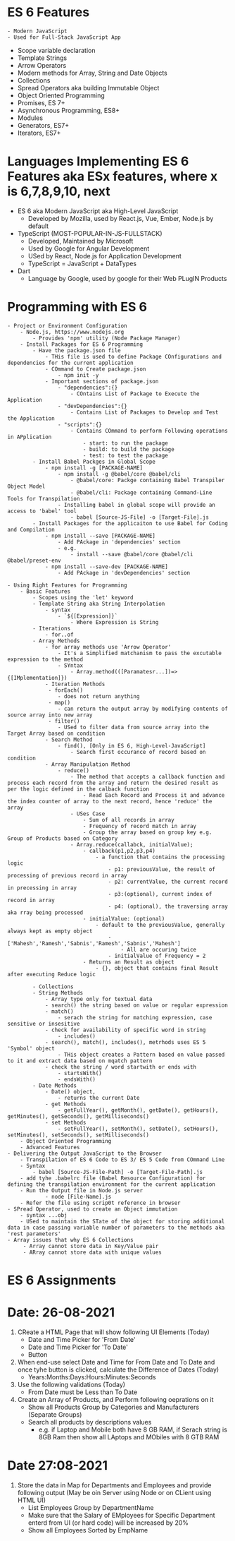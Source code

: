 # ES 6 Features
    - Modern JavaScript
    - Used for Full-Stack JavaScript App
- Scope variable declaration
- Template Strings
- Arrow Operators
- Modern methods for Array, String and Date Objects 
- Collections
- Spread Operators aka building Immutable Object
- Object Oriented Programming
- Promises, ES 7+
- Asynchronous Programming, ES8+
- Modules
- Generators, ES7+
- Iterators, ES7+

# Languages Implementing ES 6 Features aka ESx features, where x is 6,7,8,9,10, next 
- ES 6 aka  Modern JavaScript aka High-Level JavaScript
    - Developed by Mozilla, used by React.js, Vue, Ember, Node.js by default
- TypeScript (MOST-POPULAR-IN-JS-FULLSTACK)
    - Developed, Maintained by Microsoft    
    - Used by Google for Angular Development
    - USed by React, Node.js for Application Development
    - TypeScript = JavaScript + DataTypes 
- Dart
    - Language by Google, used by google for their Web PLugIN Products    




# Programming with ES 6
    - Project or Environment Configuration 
        - Node.js, https://www.nodejs.org
            - Provides 'npm' utility (Node Package Manager)
        - Install Packages for ES 6 Programming
            - Have the package.json file
                - THis file is used to define Package COnfigurations and dependencies for the current application
                - COmmand to Create package.json
                    - npm init -y
                - Important sections of package.json
                    - "dependencies":{}
                        - COntains List of Package to Execute the Application
                    - "devDependencies":{}
                        - Contains List of Packages to Develop and Test the Application
                    - "scripts":{}
                        - Contains COmmand to perform Following operations in APplication
                            - start: to run the package
                            - build: to build the package
                            - test: to test the package            
            - Install Babel Packges in Global Scope
                - npm install -g [PACKAGE-NAME]
                    - npm install -g @babel/core @babel/cli
                        - @babel/core: Packge containing Babel Transpiler Object Model
                        - @babel/cli: Package containing Command-Line Tools for Transpilation 
                    - Installing babel in global scope will provide an access to 'babel' tool
                        - babel [Source-JS-File] -o [Target-File].js    
            - Install Packages for the applicaiton to use Babel for Coding and Compilation
                - npm install --save [PACKAGE-NAME]        
                    - Add PAckage in 'dependencies' section
                    - e.g.
                        - install --save @babel/core @babel/cli @babel/preset-env
                - npm install --save-dev [PACKAGE-NAME]
                    - Add PAckage in 'devDependencies' section

    - Using Right Features for Programming
        - Basic Features
            - Scopes using the 'let' keyword
            - Template String aka String Interpolation
                - syntax
                    - `${[Expression]}`
                        - Where Expression is String
            - Iterations
                - for..of
            - Array Methods
                - for array methods use 'Arrow Operator'
                    - It's a Simplified matchanism to pass the excutable expression to the method 
                    - SYntax
                        - Array.method(([Paramatesr...])=>{[IMplementation]})
                - Iteration Methods
                 - forEach()
                    - does not return anything
                 - map()
                    - can return the output array by modifying contents of source array into new array
                 - filter()
                    - USed to filter data from source array into the Target Array based on condition
                - Search Method
                    - find(), [Only in ES 6, High-Level-JavaScript]
                        - Search first occurance of record based on condition
                - Array Manipulation Method
                    - reduce()     
                        - The method that accepts a callback function and process each record from the array and return the desired result as per the logic defined in the calback function
                            - Read Each Record and Process it and advance the index counter of array to the next record, hence 'reduce' the array
                        - USes Case
                            - Sum of all records in array
                            - Frequency of record match in array
                            - Group the array based on group key e.g. Group of Products based on Category
                        - Array.reduce(callabck, initialValue);
                            - callback(p1,p2,p3,p4)
                                - a function that contains the processing logic 
                                    - p1: previousValue, the result of processing of previous record in array
                                    - p2: currentValue, the current record in precessing in array
                                    - p3:(optional), current index of record in array
                                    - p4: (optional), the traversing array aka rray being processed
                            - initialValue: (optional)
                                - default to the previousValue, generally always kept as empty object
                                    - ['Mahesh','Ramesh','Sabnis','Ramesh','Sabnis','Mahesh']
                                        - All are occuring twice
                                    - initialValue of Frequency = 2
                            - Returns an Result as object
                                - {}, object that contains final Result after executing Reduce logic        

            - Collections
            - String Methods
                - Array type only for textual data
                - search() the string based on value or regular expression
                - match()
                    - serach the string for matching expression, case sensitive or insesitive
                - check for availability of specific word in string
                    - includes()
                - search(), match(), includes(), metrhods uses ES 5 'Symbol' object
                    - THis object creates a Pattern based on value passed to it and extract data based on mqatch pattern      
                - check the string / word startwith or ends with   
                    - startsWith()
                    - endsWith()   
            - Date Methods    
                - Date() object,
                    - returns the current Date
                - get Methods
                    - getFullYear(), getMonth(), getDate(), getHours(), getMinutes(), getSeconds(), getMilliseconds()
                - set Methods      
                    - setFullYear(), setMonth(), setDate(), setHours(), setMinutes(), setSeconds(), setMilliseconds()          
        - Object Oriented Programming
        - Advanced Features
    - Delivering the Output JavaScript to the Browser
        - Transpilation of ES 6 Code to ES 3/ ES 5 Code from COmmand Line
        - Syntax
            - babel [Source-JS-File-Path] -o [Target-File-Path].js
        - add tyhe .babelrc file (Babel Resource Configuration) for defining the transpilation environment for the current application    
        - Run the Output file in Node.js server
                - node [File-Name].js
        - Refer the file using scrip0t reference in browser        
    - SPread Operator, used to create an Object immutation
        - syntax ...obj
        - USed to maintain the STate of the object for storing additional data in case passing variable number of parameters to the methods aka 'rest parameters'
    - Array issues that why ES 6 Collections
         - Array cannot store data in Key/Value pair
         - ARray cannot store data with unique values    


# ES 6 Assignments

# Date: 26-08-2021
1. CReate a HTML Page that will show following UI Elements (Today)
    - Date and Time Picker for 'From Date'
    - Date and Time Picker for 'To Date'
    - Button
2. When end-use select Date and Time for From Date and To Date and once tyhe button is clicked, calculate the Difference of Dates  (Today)
    - Years:Months:Days:Hours:Minutes:Seconds     
3. Use the following validations (Today)
    - From Date must be Less than To Date
4. Create an Array of Products, and Perform following oeprations on it
    - Show all Products Group by Categories and Manufacturers (Separate Groups)
    - Search all products by descriptions values
        - e.g. if Laptop and Mobile both have 8 GB RAM, if Serach string is 8GB Ram then show all LAptops and MObiles with 8 GTB RAM      
# Date 27:08-2021
1. Store the data in Map for Departments and Employees and provide following output (May be oin Server using Node or on CLient using HTML UI)
    - List Employees Group by DepartmentName
    - Make sure that the Salary of EMployees for Specific Department enterd from UI (or hard code) will be increased by 20% 
    - Show all Employees Sorted by EmpName
